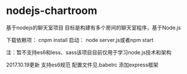 # nodejs-chartroom
基于nodejs的聊天室项目
目标是构建有多个房间的聊天室程序，基于Node.js

下载依赖项：
cnpm install
启动：
node server.js或者npm start

注：暂不支持es6和less、sass该项目目前仅用于学习node.js技术和架构

2017.10.19更新
支持es6规范 配置文件见.babelrc
添加express框架
